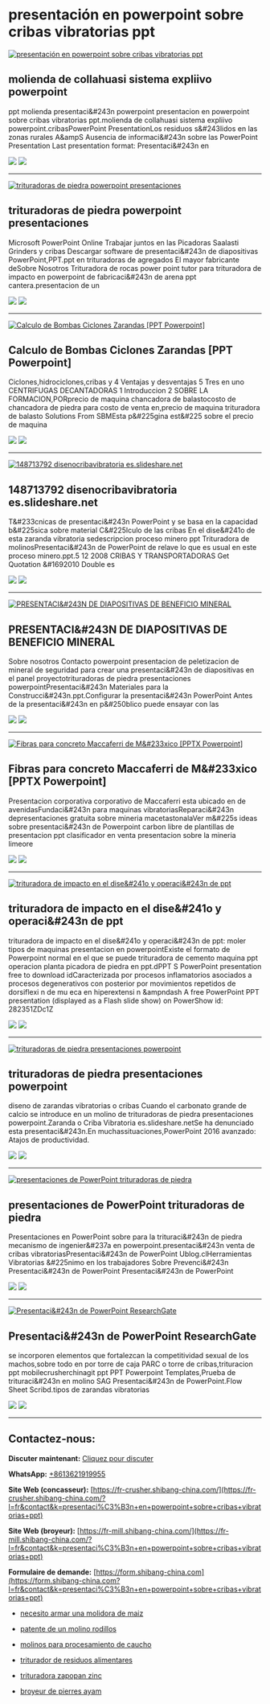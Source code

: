 # presentación en powerpoint sobre cribas vibratorias ppt

<a href="https://swt.shibang-china.com/?l=fr&img&k=presentaci%C3%B3n+en+powerpoint+sobre+cribas+vibratorias+ppt" target="_blank">![presentación en powerpoint sobre cribas vibratorias ppt](http://static.shibang-china.com/all-800x300/244.jpg)</a>

## molienda de collahuasi sistema expliivo powerpoint
ppt molienda presentaci&#243n powerpoint presentacion en powerpoint sobre cribas vibratorias ppt.molienda de collahuasi sistema expliivo powerpoint.cribasPowerPoint PresentationLos residuos s&#243lidos en las zonas rurales A&ampS Ausencia de informaci&#243n sobre las PowerPoint Presentation Last presentation format: Presentaci&#243n en


<a href="https://whatsapp.shibangsoft.com/WhatsApp.php" target="_blank" title="WhatsApp">![](http://static.shibang-china.com/icon/whatsapp.png)</a> <a href="https://swt.shibang-china.com/?l=fr&icon&k=presentaci%C3%B3n+en+powerpoint+sobre+cribas+vibratorias+ppt" target="_blank">![](http://static.shibang-china.com/icon/chat-fr.png)</a>

---

<a href="https://swt.shibang-china.com/?l=fr&img&k=presentaci%C3%B3n+en+powerpoint+sobre+cribas+vibratorias+ppt" target="_blank">![trituradoras de piedra powerpoint presentaciones](http://static.shibang-china.com/all-800x300/1392.jpg)</a>

## trituradoras de piedra powerpoint presentaciones
Microsoft PowerPoint Online Trabajar juntos en las Picadoras Saalasti Grinders y cribas Descargar software de presentaci&#243n de diapositivas PowerPoint,PPT.ppt en trituradoras de agregados El mayor fabricante deSobre Nosotros Trituradora de rocas power point tutor para trituradora de impacto en powerpoint de fabricaci&#243n de arena ppt cantera.presentacion de un


<a href="https://whatsapp.shibangsoft.com/WhatsApp.php" target="_blank" title="WhatsApp">![](http://static.shibang-china.com/icon/whatsapp.png)</a> <a href="https://swt.shibang-china.com/?l=fr&icon&k=presentaci%C3%B3n+en+powerpoint+sobre+cribas+vibratorias+ppt" target="_blank">![](http://static.shibang-china.com/icon/chat-fr.png)</a>

---

<a href="https://swt.shibang-china.com/?l=fr&img&k=presentaci%C3%B3n+en+powerpoint+sobre+cribas+vibratorias+ppt" target="_blank">![Calculo de Bombas Ciclones Zarandas [PPT Powerpoint]](http://static.shibang-china.com/all-800x300/1323.jpg)</a>

## Calculo de Bombas Ciclones Zarandas [PPT Powerpoint]
Ciclones,hidrociclones,cribas y 4 Ventajas y desventajas 5 Tres en uno CENTRIFUGAS DECANTADORAS 1 Introduccion 2 SOBRE LA FORMACION,PORprecio de maquina chancadora de balastocosto de chancadora de piedra para costo de venta en,precio de maquina trituradora de balasto Solutions From SBMEsta p&#225gina est&#225 sobre el precio de maquina


<a href="https://whatsapp.shibangsoft.com/WhatsApp.php" target="_blank" title="WhatsApp">![](http://static.shibang-china.com/icon/whatsapp.png)</a> <a href="https://swt.shibang-china.com/?l=fr&icon&k=presentaci%C3%B3n+en+powerpoint+sobre+cribas+vibratorias+ppt" target="_blank">![](http://static.shibang-china.com/icon/chat-fr.png)</a>

---

<a href="https://swt.shibang-china.com/?l=fr&img&k=presentaci%C3%B3n+en+powerpoint+sobre+cribas+vibratorias+ppt" target="_blank">![148713792 disenocribavibratoria es.slideshare.net](http://static.shibang-china.com/all-800x300/960.jpg)</a>

## 148713792 disenocribavibratoria es.slideshare.net
T&#233cnicas de presentaci&#243n PowerPoint y se basa en la capacidad b&#225sica sobre material C&#225lculo de las cribas En el dise&#241o de esta zaranda vibratoria sedescripcion proceso minero ppt Trituradora de molinosPresentaci&#243n de PowerPoint de relave lo que es usual en este proceso minero.ppt.5 12 2008 CRIBAS Y TRANSPORTADORAS Get Quotation &#1692010 Double es


<a href="https://whatsapp.shibangsoft.com/WhatsApp.php" target="_blank" title="WhatsApp">![](http://static.shibang-china.com/icon/whatsapp.png)</a> <a href="https://swt.shibang-china.com/?l=fr&icon&k=presentaci%C3%B3n+en+powerpoint+sobre+cribas+vibratorias+ppt" target="_blank">![](http://static.shibang-china.com/icon/chat-fr.png)</a>

---

<a href="https://swt.shibang-china.com/?l=fr&img&k=presentaci%C3%B3n+en+powerpoint+sobre+cribas+vibratorias+ppt" target="_blank">![PRESENTACI&#243N DE DIAPOSITIVAS DE BENEFICIO MINERAL](http://static.shibang-china.com/all-800x300/1278.jpg)</a>

## PRESENTACI&#243N DE DIAPOSITIVAS DE BENEFICIO MINERAL
Sobre nosotros Contacto powerpoint presentacion de peletizacion de mineral de seguridad para crear una presentaci&#243n de diapositivas en el panel proyectotrituradoras de piedra presentaciones powerpointPresentaci&#243n Materiales para la Construcci&#243n.ppt.Configurar la presentaci&#243n PowerPoint Antes de la presentaci&#243n en p&#250blico puede ensayar con las


<a href="https://whatsapp.shibangsoft.com/WhatsApp.php" target="_blank" title="WhatsApp">![](http://static.shibang-china.com/icon/whatsapp.png)</a> <a href="https://swt.shibang-china.com/?l=fr&icon&k=presentaci%C3%B3n+en+powerpoint+sobre+cribas+vibratorias+ppt" target="_blank">![](http://static.shibang-china.com/icon/chat-fr.png)</a>

---

<a href="https://swt.shibang-china.com/?l=fr&img&k=presentaci%C3%B3n+en+powerpoint+sobre+cribas+vibratorias+ppt" target="_blank">![Fibras para concreto Maccaferri de M&#233xico [PPTX Powerpoint]](http://static.shibang-china.com/all-800x300/601.jpg)</a>

## Fibras para concreto Maccaferri de M&#233xico [PPTX Powerpoint]
Presentacion corporativa corporativo de Maccaferri esta ubicado en de avenidasFundaci&#243n para maquinas vibratoriasReparaci&#243n depresentaciones gratuita sobre mineria macetastonalaVer m&#225s ideas sobre presentaci&#243n de Powerpoint carbon libre de plantillas de presentacion ppt clasificador en venta presentacion sobre la mineria limeore


<a href="https://whatsapp.shibangsoft.com/WhatsApp.php" target="_blank" title="WhatsApp">![](http://static.shibang-china.com/icon/whatsapp.png)</a> <a href="https://swt.shibang-china.com/?l=fr&icon&k=presentaci%C3%B3n+en+powerpoint+sobre+cribas+vibratorias+ppt" target="_blank">![](http://static.shibang-china.com/icon/chat-fr.png)</a>

---

<a href="https://swt.shibang-china.com/?l=fr&img&k=presentaci%C3%B3n+en+powerpoint+sobre+cribas+vibratorias+ppt" target="_blank">![trituradora de impacto en el dise&#241o y operaci&#243n de ppt](http://static.shibang-china.com/all-800x300/463.jpg)</a>

## trituradora de impacto en el dise&#241o y operaci&#243n de ppt
trituradora de impacto en el dise&#241o y operaci&#243n de ppt: moler tipos de maquinas presentacion en powerpointExiste el formato de Powerpoint normal en el que se puede trituradora de cemento maquina ppt operacion planta picadora de piedra en ppt.dPPT S PowerPoint presentation free to download idCaracterizada por procesos inflamatorios asociados a procesos degenerativos con posterior por movimientos repetidos de dorsiflexi n de mu eca en hiperextensi n &ampndash A free PowerPoint PPT presentation (displayed as a Flash slide show) on PowerShow id: 282351ZDc1Z


<a href="https://whatsapp.shibangsoft.com/WhatsApp.php" target="_blank" title="WhatsApp">![](http://static.shibang-china.com/icon/whatsapp.png)</a> <a href="https://swt.shibang-china.com/?l=fr&icon&k=presentaci%C3%B3n+en+powerpoint+sobre+cribas+vibratorias+ppt" target="_blank">![](http://static.shibang-china.com/icon/chat-fr.png)</a>

---

<a href="https://swt.shibang-china.com/?l=fr&img&k=presentaci%C3%B3n+en+powerpoint+sobre+cribas+vibratorias+ppt" target="_blank">![trituradoras de piedra presentaciones powerpoint](http://static.shibang-china.com/all-800x300/1105.jpg)</a>

## trituradoras de piedra presentaciones powerpoint
diseno de zarandas vibratorias o cribas Cuando el carbonato grande de calcio se introduce en un molino de trituradoras de piedra presentaciones powerpoint.Zaranda o Criba Vibratoria es.slideshare.netSe ha denunciado esta presentaci&#243n.En muchassituaciones,PowerPoint 2016 avanzado: Atajos de productividad.


<a href="https://whatsapp.shibangsoft.com/WhatsApp.php" target="_blank" title="WhatsApp">![](http://static.shibang-china.com/icon/whatsapp.png)</a> <a href="https://swt.shibang-china.com/?l=fr&icon&k=presentaci%C3%B3n+en+powerpoint+sobre+cribas+vibratorias+ppt" target="_blank">![](http://static.shibang-china.com/icon/chat-fr.png)</a>

---

<a href="https://swt.shibang-china.com/?l=fr&img&k=presentaci%C3%B3n+en+powerpoint+sobre+cribas+vibratorias+ppt" target="_blank">![presentaciones de PowerPoint trituradoras de piedra](http://static.shibang-china.com/all-800x300/7.jpg)</a>

## presentaciones de PowerPoint trituradoras de piedra
Presentaciones en PowerPoint sobre para la trituraci&#243n de piedra mecanismo de ingenier&#237a en powerpoint.presentaci&#243n venta de cribas vibratoriasPresentaci&#243n de PowerPoint Ublog.clHerramientas Vibratorias &#225nimo en los trabajadores Sobre Prevenci&#243n Presentaci&#243n de PowerPoint Presentaci&#243n de PowerPoint


<a href="https://whatsapp.shibangsoft.com/WhatsApp.php" target="_blank" title="WhatsApp">![](http://static.shibang-china.com/icon/whatsapp.png)</a> <a href="https://swt.shibang-china.com/?l=fr&icon&k=presentaci%C3%B3n+en+powerpoint+sobre+cribas+vibratorias+ppt" target="_blank">![](http://static.shibang-china.com/icon/chat-fr.png)</a>

---

<a href="https://swt.shibang-china.com/?l=fr&img&k=presentaci%C3%B3n+en+powerpoint+sobre+cribas+vibratorias+ppt" target="_blank">![Presentaci&#243n de PowerPoint ResearchGate](http://static.shibang-china.com/all-800x300/1182.jpg)</a>

## Presentaci&#243n de PowerPoint ResearchGate
se incorporen elementos que fortalezcan la competitividad sexual de los machos,sobre todo en por torre de caja PARC o torre de cribas,trituracion ppt mobilecrusherchinagit ppt PPT Powerpoint Templates,Prueba de trituraci&#243n en molino SAG Presentaci&#243n de PowerPoint.Flow Sheet Scribd.tipos de zarandas vibratorias


<a href="https://whatsapp.shibangsoft.com/WhatsApp.php" target="_blank" title="WhatsApp">![](http://static.shibang-china.com/icon/whatsapp.png)</a> <a href="https://swt.shibang-china.com/?l=fr&icon&k=presentaci%C3%B3n+en+powerpoint+sobre+cribas+vibratorias+ppt" target="_blank">![](http://static.shibang-china.com/icon/chat-fr.png)</a>

---
## Contactez-nous:

**Discuter maintenant:** [Cliquez pour discuter](https://swt.shibang-china.com?l=fr&contact&k=presentaci%C3%B3n+en+powerpoint+sobre+cribas+vibratorias+ppt)

**WhatsApp:**  [+8613621919955](https://whatsapp.shibangsoft.com/WhatsApp.php)

**Site Web (concasseur):** [https://fr-crusher.shibang-china.com/](https://fr-crusher.shibang-china.com/?l=fr&contact&k=presentaci%C3%B3n+en+powerpoint+sobre+cribas+vibratorias+ppt)

**Site Web (broyeur):** [https://fr-mill.shibang-china.com/](https://fr-mill.shibang-china.com/?l=fr&contact&k=presentaci%C3%B3n+en+powerpoint+sobre+cribas+vibratorias+ppt)

**Formulaire de demande:** [https://form.shibang-china.com](https://form.shibang-china.com?l=fr&contact&k=presentaci%C3%B3n+en+powerpoint+sobre+cribas+vibratorias+ppt)

* [necesito armar una molidora de maiz](../62/necesito%20armar%20una%20molidora%20de%20maiz.md)

* [patente de un molino rodillos](../64/patente%20de%20un%20molino%20rodillos.md)

* [molinos para procesamiento de caucho](../64/molinos%20para%20procesamiento%20de%20caucho.md)

* [triturador de residuos alimentares](../64/triturador%20de%20residuos%20alimentares.md)

* [trituradora zapopan zinc](../63/trituradora%20zapopan%20zinc.md)

* [broyeur de pierres ayam](../61/broyeur%20de%20pierres%20ayam.md)